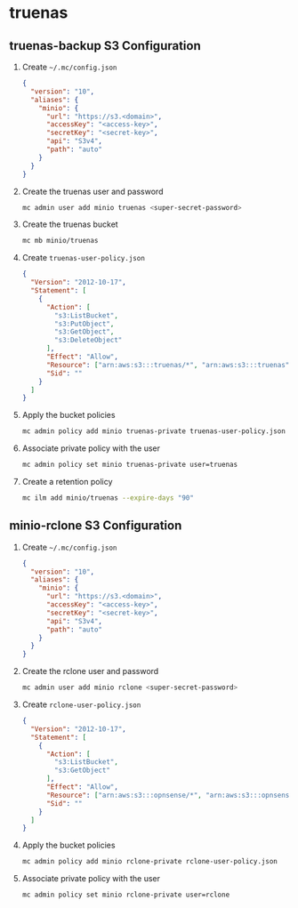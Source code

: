# truenas

## truenas-backup S3 Configuration

1. Create `~/.mc/config.json`

   ```json
   {
     "version": "10",
     "aliases": {
       "minio": {
         "url": "https://s3.<domain>",
         "accessKey": "<access-key>",
         "secretKey": "<secret-key>",
         "api": "S3v4",
         "path": "auto"
       }
     }
   }
   ```

2. Create the truenas user and password

   ```sh
   mc admin user add minio truenas <super-secret-password>
   ```

3. Create the truenas bucket

   ```sh
   mc mb minio/truenas
   ```

4. Create `truenas-user-policy.json`

   ```json
   {
     "Version": "2012-10-17",
     "Statement": [
       {
         "Action": [
           "s3:ListBucket",
           "s3:PutObject",
           "s3:GetObject",
           "s3:DeleteObject"
         ],
         "Effect": "Allow",
         "Resource": ["arn:aws:s3:::truenas/*", "arn:aws:s3:::truenas"],
         "Sid": ""
       }
     ]
   }
   ```

5. Apply the bucket policies

    ```sh
    mc admin policy add minio truenas-private truenas-user-policy.json
    ```

6. Associate private policy with the user

    ```sh
    mc admin policy set minio truenas-private user=truenas
    ```

7. Create a retention policy

    ```sh
    mc ilm add minio/truenas --expire-days "90"
    ```

## minio-rclone S3 Configuration

1. Create `~/.mc/config.json`

   ```json
   {
     "version": "10",
     "aliases": {
       "minio": {
         "url": "https://s3.<domain>",
         "accessKey": "<access-key>",
         "secretKey": "<secret-key>",
         "api": "S3v4",
         "path": "auto"
       }
     }
   }
   ```

2. Create the rclone user and password

   ```sh
   mc admin user add minio rclone <super-secret-password>
   ```


3. Create `rclone-user-policy.json`

   ```json
   {
     "Version": "2012-10-17",
     "Statement": [
       {
         "Action": [
           "s3:ListBucket",
           "s3:GetObject"
         ],
         "Effect": "Allow",
         "Resource": ["arn:aws:s3:::opnsense/*", "arn:aws:s3:::opnsense","arn:aws:s3:::truenas/*", "arn:aws:s3:::truenas"],
         "Sid": ""
       }
     ]
   }
   ```

4. Apply the bucket policies

    ```sh
    mc admin policy add minio rclone-private rclone-user-policy.json
    ```

5. Associate private policy with the user

    ```sh
    mc admin policy set minio rclone-private user=rclone
    ```
